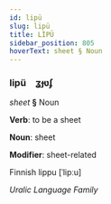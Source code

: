 ```yaml
---
id: lipü
slug: lipü
title: LİPÜ
sidebar_position: 805
hoverText: sheet § Noun
---
```


### lipü&emsp;<span kind="abugida">ʓɟʋʄ</span>

*sheet* **§** Noun

**Verb**: to be a sheet

**Noun**: sheet

**Modifier**: sheet-related

Finnish lippu [ˈlipːu]

*Uralic Language Family*